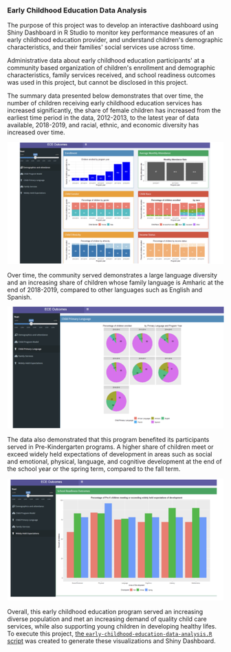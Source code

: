 ### Early Childhood Education Data Analysis

The purpose of this project was to develop an interactive dashboard using Shiny Dashboard in R Studio to monitor key performance measures of an early childhood education provider, and understand children's demographic characteristics, and their families' social services use across time.

Administrative data about early childhood education participants' at a community based organization of children's enrollment and demographic characteristics, family services received, and school readiness outcomes was used in this project, but cannot be disclosed in this project.

The summary data presented below demonstrates that over time, the number of children receiving early childhood education services has increased significantly, the share of female children has increased from the earliest time period in the data, 2012-2013, to the latest year of data available, 2018-2019, and racial, ethnic, and economic diversity has increased over time.

![child-demographics](./assets/child-demographics.jpeg)

Over time, the community served demonstrates a large language diversity and an increasing share of children whose family language is Amharic at the end of 2018-2019, compared to other languages such as English and Spanish.

![primary-language](./assets/primary-language.jpeg)

The data also demonstrated that this program benefited its participants served in Pre-Kindergarten programs. A higher share of children meet or exceed widely held expectations of development in areas such as social and emotional, physical, language, and cognitive development at the end of the school year or the spring term, compared to the fall term.

![school-readiness-outcomes](./assets/school-readiness-outcomes.jpeg)

Overall, this early childhood education program served an increasing diverse population and met an increasing demand of quality child care services, while also supporting young children in developing healthy lifes. To execute this project, [the `early-childhood-education-data-analysis.R` script](https://github.com/juan-m-vega/early-childhood-education-data-analysis/blob/main/early-childhood-education-data-analysis.R) was created to generate these visualizations and Shiny Dashboard. 
